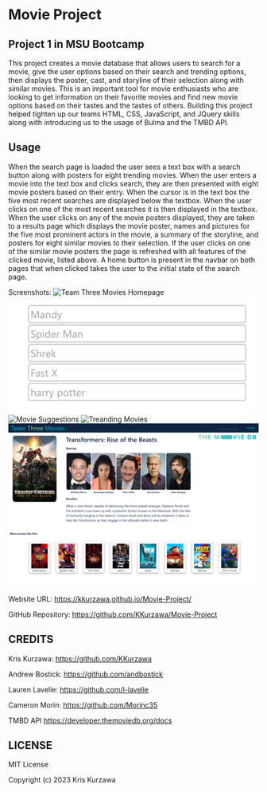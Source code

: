 # Movie Project

## Project 1 in MSU Bootcamp

This project creates a movie database that allows users to search for a movie, give the user options based on their search and trending options, then displays the poster, cast, and storyline of their selection along with similar movies. This is an important tool for movie enthusiasts who are looking to get information on their favorite movies and find new movie options based on their tastes and the tastes of others. Building this project helped tighten up our teams HTML, CSS, JavaScript, and JQuery skills along with introducing us to the usage of Bulma and the TMBD API.

## Usage

When the search page is loaded the user sees a text box with a search button along with posters for eight trending movies. When the user enters a movie into the text box and clicks search, they are then presented with eight movie posters based on their entry. When the cursor is in the text box the five most recent searches are displayed below the textbox. When the user clicks on one of the most recent searches it is then displayed in the textbox. When the user clicks on any of the movie posters displayed, they are taken to a results page which displays the movie poster, names and pictures for the five most prominent actors in the movie, a summary of the storyline, and posters for eight similar movies to their selection. If the user clicks on one of the similar movie posters the page is refreshed with all features of the clicked movie, listed above. A home button is present in the navbar on both pages that when clicked takes the user to the initial state of the search page.

Screenshots:
![Team Three Movies Homepage](https://github.com/KKurzawa/Movie-Project/blob/main/assets/images/HomePage.PNG)
![Search History](https://github.com/KKurzawa/Movie-Project/blob/main/assets/images/SearchHistory.PNG)
![Movie Suggestions](https://github.com/KKurzawa/Movie-Project/blob/main/assets/images/SuggestionTab.PNG)
![Treanding Movies](https://github.com/KKurzawa/Movie-Project/blob/main/assets/images/TrendingTab.PNG)
![Movie Information and Poster](https://github.com/KKurzawa/Movie-Project/blob/main/assets/images/MovieInfo.PNG)
![Recommended Movies](https://github.com/KKurzawa/Movie-Project/blob/main/assets/images/RecommendedTab.PNG)

Website URL: https://kkurzawa.github.io/Movie-Project/

GitHub Repository: https://github.com/KKurzawa/Movie-Project

## CREDITS

Kris Kurzawa: https://github.com/KKurzawa

Andrew Bostick: https://github.com/andbostick

Lauren Lavelle: https://github.com/l-lavelle

Cameron Morin: https://github.com/Morinc35

TMBD API https://developer.themoviedb.org/docs

## LICENSE

MIT License

Copyright (c) 2023 Kris Kurzawa

